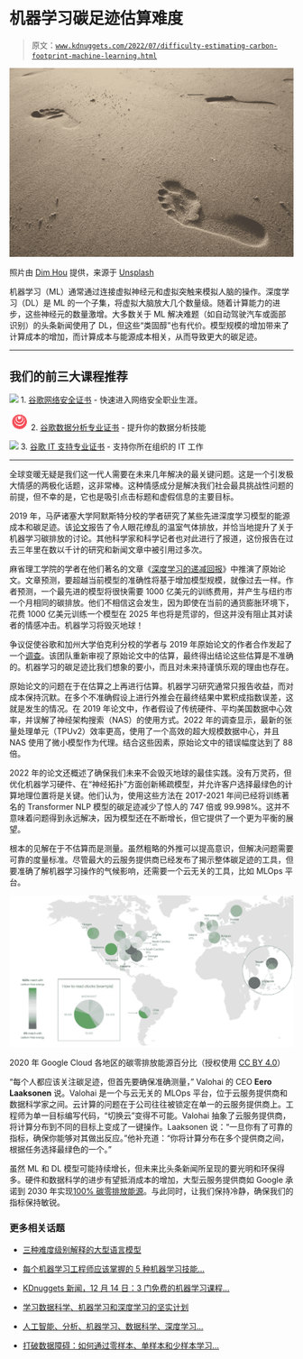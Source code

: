 # 机器学习碳足迹估算难度

> 原文：[`www.kdnuggets.com/2022/07/difficulty-estimating-carbon-footprint-machine-learning.html`](https://www.kdnuggets.com/2022/07/difficulty-estimating-carbon-footprint-machine-learning.html)

![机器学习碳足迹估算难度](img/b706c812382a2da0c46ad83264f691fe.png)

照片由 [Dim Hou](https://unsplash.com/@dimhou?utm_source=unsplash&utm_medium=referral&utm_content=creditCopyText) 提供，来源于 [Unsplash](https://unsplash.com/s/photos/carbon-footprint?utm_source=unsplash&utm_medium=referral&utm_content=creditCopyText)

机器学习（ML）通常通过连接虚拟神经元和虚拟突触来模拟人脑的操作。深度学习（DL）是 ML 的一个子集，将虚拟大脑放大几个数量级。随着计算能力的进步，这些神经元的数量激增。大多数关于 ML 解决难题（如自动驾驶汽车或面部识别）的头条新闻使用了 DL，但这些“类固醇”也有代价。模型规模的增加带来了计算成本的增加，而计算成本与能源成本相关，从而导致更大的碳足迹。

* * *

## 我们的前三大课程推荐

![](img/0244c01ba9267c002ef39d4907e0b8fb.png) 1\. [谷歌网络安全证书](https://www.kdnuggets.com/google-cybersecurity) - 快速进入网络安全职业生涯。

![](img/e225c49c3c91745821c8c0368bf04711.png) 2\. [谷歌数据分析专业证书](https://www.kdnuggets.com/google-data-analytics) - 提升你的数据分析技能

![](img/0244c01ba9267c002ef39d4907e0b8fb.png) 3\. [谷歌 IT 支持专业证书](https://www.kdnuggets.com/google-itsupport) - 支持你所在组织的 IT 工作

* * *

全球变暖无疑是我们这一代人需要在未来几年解决的最关键问题。这是一个引发极大情感的两极化话题，这非常棒。这种情感成分是解决我们社会最具挑战性问题的前提，但不幸的是，它也是吸引点击标题和虚假信息的主要目标。

2019 年，马萨诸塞大学阿默斯特分校的学者研究了某些先进深度学习模型的能源成本和碳足迹。该[论文](https://arxiv.org/pdf/1906.02243.pdf)报告了令人眼花缭乱的温室气体排放，并恰当地提升了关于机器学习碳排放的讨论。其他科学家和科学记者也对此进行了报道，这份报告在过去三年里在数以千计的研究和新闻文章中被引用过多次。

麻省理工学院的学者在他们著名的文章《[深度学习的递减回报](https://spectrum.ieee.org/deep-learning-computational-cost)》中推演了原始论文。文章预测，要超越当前模型的准确性将基于增加模型规模，就像过去一样。作者预测，一个最先进的模型将很快需要 1000 亿美元的训练费用，并产生与纽约市一个月相同的碳排放。他们不相信这会发生，因为即使在当前的通货膨胀环境下，花费 1000 亿美元训练一个模型在 2025 年也将是荒谬的，但这并没有阻止其对读者的情感冲击。机器学习将毁灭地球！

争议促使谷歌和加州大学伯克利分校的学者与 2019 年原始论文的作者合作发起了一个[调查](https://ai.googleblog.com/2022/02/good-news-about-carbon-footprint-of.html)。该团队重新审视了原始论文中的估算，最终得出结论这些估算是不准确的。机器学习的碳足迹比我们想象的要小，而且对未来持谨慎乐观的理由也存在。

原始论文的问题在于在估算之上再进行估算。机器学习研究通常只报告收益，而对成本保持沉默。在多个不准确假设上进行外推会在最终结果中累积成指数误差，这就是发生的情况。在 2019 年论文中，作者假设了传统硬件、平均美国数据中心效率，并误解了神经架构搜索（NAS）的使用方式。2022 年的调查显示，最新的张量处理单元（TPUv2）效率更高，使用了一个高效的超大规模数据中心，并且 NAS 使用了微小模型作为代理。结合这些因素，原始论文中的错误幅度达到了 88 倍。

2022 年的论文还概述了确保我们未来不会毁灭地球的最佳实践。没有万灵药，但优化机器学习硬件、在“神经拓扑”方面创新稀疏模型，并允许客户选择最绿色的计算地理位置将是关键。他们认为，使用这些方法在 2017-2021 年间已经将训练著名的 Transformer NLP 模型的碳足迹减少了惊人的 747 倍或 99.998%。这并不意味着问题得到永远解决，因为模型还在不断增长，但它提供了一个更为平衡的展望。

根本的见解在于不估算而是测量。虽然粗略的外推可以提高意识，但解决问题需要可靠的度量标准。尽管最大的云服务提供商已经发布了揭示整体碳足迹的工具，但要准确了解机器学习操作的气候影响，还需要一个云无关的工具，比如 MLOps 平台。

![2020 年 Google Cloud 各地区的碳零排放能源百分比](img/96969f5c46ec2d69c730a1aa6eded4fb.png)

2020 年 Google Cloud 各地区的碳零排放能源百分比（授权使用 [CC BY 4.0](https://creativecommons.org/licenses/by/4.0/)）

“每个人都应该关注碳足迹，但首先要确保准确测量，” Valohai 的 CEO **Eero Laaksonen** 说。Valohai 是一个与云无关的 MLOps 平台，位于云服务提供商和数据科学家之间。云计算的问题在于公司往往被锁定在单一的云服务提供商上。工程师为单一目标编写代码，“切换云”变得不可能。Valohai 抽象了云服务提供商，将计算分布到不同的目标上变成了一键操作。Laaksonen 说：“一旦你有了可靠的指标，确保你能够对其做出反应。”他补充道：“你将计算分布在多个提供商之间，根据任务选择最绿色的一个。”

虽然 ML 和 DL 模型可能持续增长，但未来比头条新闻所呈现的要光明和环保得多。硬件和数据科学的进步有望抵消成本的增加，大型云服务提供商如 Google 承诺到 2030 年实现[100% 碳零排放能源](https://sustainability.google/commitments/)。与此同时，让我们保持冷静，确保我们的指标保持敏锐。

### 更多相关话题

+   [三种难度级别解释的大型语言模型](https://www.kdnuggets.com/large-language-models-explained-in-3-levels-of-difficulty)

+   [每个机器学习工程师应该掌握的 5 种机器学习技能…](https://www.kdnuggets.com/2023/03/5-machine-learning-skills-every-machine-learning-engineer-know-2023.html)

+   [KDnuggets 新闻，12 月 14 日：3 门免费的机器学习课程…](https://www.kdnuggets.com/2022/n48.html)

+   [学习数据科学、机器学习和深度学习的坚实计划](https://www.kdnuggets.com/2023/01/mwiti-solid-plan-learning-data-science-machine-learning-deep-learning.html)

+   [人工智能、分析、机器学习、数据科学、深度学习…](https://www.kdnuggets.com/2021/12/developments-predictions-ai-machine-learning-data-science-research.html)

+   [打破数据障碍：如何通过零样本、单样本和少样本学习…](https://www.kdnuggets.com/2023/08/breaking-data-barrier-zeroshot-oneshot-fewshot-learning-transforming-machine-learning.html)
